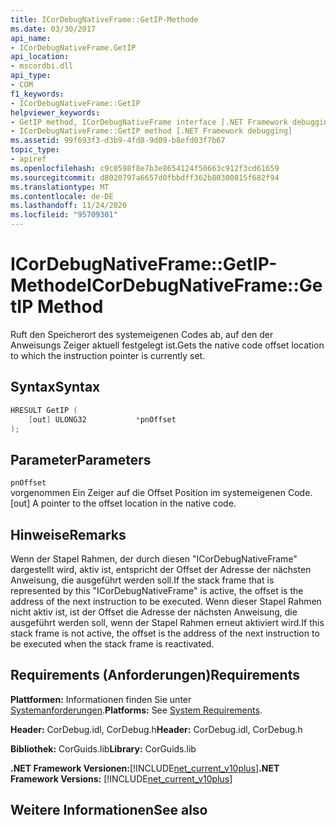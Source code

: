 ```yaml
---
title: ICorDebugNativeFrame::GetIP-Methode
ms.date: 03/30/2017
api_name:
- ICorDebugNativeFrame.GetIP
api_location:
- mscordbi.dll
api_type:
- COM
f1_keywords:
- ICorDebugNativeFrame::GetIP
helpviewer_keywords:
- GetIP method, ICorDebugNativeFrame interface [.NET Framework debugging]
- ICorDebugNativeFrame::GetIP method [.NET Framework debugging]
ms.assetid: 99f693f3-d3b9-4fd8-9d09-b8efd03f7b67
topic_type:
- apiref
ms.openlocfilehash: c9c0598f8e7b3e8654124f50663c912f3cd61659
ms.sourcegitcommit: d8020797a6657d0fbbdff362b80300815f682f94
ms.translationtype: MT
ms.contentlocale: de-DE
ms.lasthandoff: 11/24/2020
ms.locfileid: "95709301"
---
```

# <a name="icordebugnativeframegetip-method"></a><span data-ttu-id="6386f-102">ICorDebugNativeFrame::GetIP-Methode</span><span class="sxs-lookup"><span data-stu-id="6386f-102">ICorDebugNativeFrame::GetIP Method</span></span>

<span data-ttu-id="6386f-103">Ruft den Speicherort des systemeigenen Codes ab, auf den der Anweisungs Zeiger aktuell festgelegt ist.</span><span class="sxs-lookup"><span data-stu-id="6386f-103">Gets the native code offset location to which the instruction pointer is currently set.</span></span>  
  
## <a name="syntax"></a><span data-ttu-id="6386f-104">Syntax</span><span class="sxs-lookup"><span data-stu-id="6386f-104">Syntax</span></span>  
  
```cpp  
HRESULT GetIP (  
    [out] ULONG32           *pnOffset  
);  
```  
  
## <a name="parameters"></a><span data-ttu-id="6386f-105">Parameter</span><span class="sxs-lookup"><span data-stu-id="6386f-105">Parameters</span></span>  

 `pnOffset`  
 <span data-ttu-id="6386f-106">vorgenommen Ein Zeiger auf die Offset Position im systemeigenen Code.</span><span class="sxs-lookup"><span data-stu-id="6386f-106">[out] A pointer to the offset location in the native code.</span></span>  
  
## <a name="remarks"></a><span data-ttu-id="6386f-107">Hinweise</span><span class="sxs-lookup"><span data-stu-id="6386f-107">Remarks</span></span>  

 <span data-ttu-id="6386f-108">Wenn der Stapel Rahmen, der durch diesen "ICorDebugNativeFrame" dargestellt wird, aktiv ist, entspricht der Offset der Adresse der nächsten Anweisung, die ausgeführt werden soll.</span><span class="sxs-lookup"><span data-stu-id="6386f-108">If the stack frame that is represented by this "ICorDebugNativeFrame" is active, the offset is the address of the next instruction to be executed.</span></span> <span data-ttu-id="6386f-109">Wenn dieser Stapel Rahmen nicht aktiv ist, ist der Offset die Adresse der nächsten Anweisung, die ausgeführt werden soll, wenn der Stapel Rahmen erneut aktiviert wird.</span><span class="sxs-lookup"><span data-stu-id="6386f-109">If this stack frame is not active, the offset is the address of the next instruction to be executed when the stack frame is reactivated.</span></span>  
  
## <a name="requirements"></a><span data-ttu-id="6386f-110">Requirements (Anforderungen)</span><span class="sxs-lookup"><span data-stu-id="6386f-110">Requirements</span></span>  

 <span data-ttu-id="6386f-111">**Plattformen:** Informationen finden Sie unter [Systemanforderungen](../../get-started/system-requirements.md).</span><span class="sxs-lookup"><span data-stu-id="6386f-111">**Platforms:** See [System Requirements](../../get-started/system-requirements.md).</span></span>  
  
 <span data-ttu-id="6386f-112">**Header:** CorDebug.idl, CorDebug.h</span><span class="sxs-lookup"><span data-stu-id="6386f-112">**Header:** CorDebug.idl, CorDebug.h</span></span>  
  
 <span data-ttu-id="6386f-113">**Bibliothek:** CorGuids.lib</span><span class="sxs-lookup"><span data-stu-id="6386f-113">**Library:** CorGuids.lib</span></span>  
  
 <span data-ttu-id="6386f-114">**.NET Framework Versionen:**[!INCLUDE[net_current_v10plus](../../../../includes/net-current-v10plus-md.md)]</span><span class="sxs-lookup"><span data-stu-id="6386f-114">**.NET Framework Versions:** [!INCLUDE[net_current_v10plus](../../../../includes/net-current-v10plus-md.md)]</span></span>  
  
## <a name="see-also"></a><span data-ttu-id="6386f-115">Weitere Informationen</span><span class="sxs-lookup"><span data-stu-id="6386f-115">See also</span></span>
